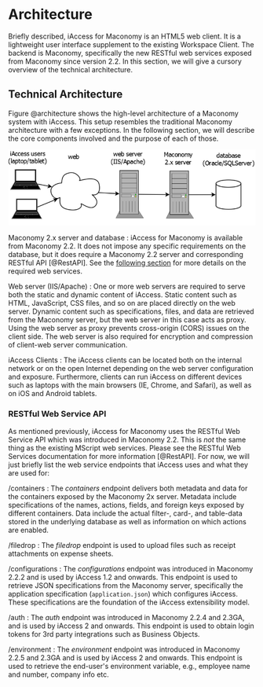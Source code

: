 # Architecture

Briefly described, iAccess for Maconomy is an HTML5 web client. It is a lightweight user interface supplement to the existing Workspace Client. The backend is Maconomy, specifically the new RESTful web services exposed from Maconomy since version 2.2. In this section, we will give a cursory overview of the technical architecture.

## Technical Architecture

Figure @architecture shows the high-level architecture of a Maconomy system with iAccess. This setup resembles the traditional Maconomy architecture with a few exceptions. In the following section, we will describe the core components involved and the purpose of each of those.

![Figure @architecture: Architectural overview.](images/technical-architecture.png "Architectural overview")

Maconomy 2.x server and database
: iAccess for Maconomy is available from Maconomy 2.2. It does not impose any specific requirements on the database, but it does require a Maconomy 2.2 server and corresponding RESTful API [@RestAPI]. See the [following section](#restful-web-service-api) for more details on the required web services.

Web server (IIS/Apache)
: One or more web servers are required to serve both the static and dynamic content of iAccess. Static content such as HTML, JavaScript, CSS files, and so on are placed directly on the web server. Dynamic content such as specifications, files, and data are retrieved from the Maconomy server, but the web server in this case acts as proxy. Using the web server as proxy prevents cross-origin (CORS) issues on the client side. The web server is also required for encryption and compression of client-web server communication.

iAccess Clients
: The iAccess clients can be located both on the internal network or on the open Internet depending on the web server configuration and exposure. Furthermore, clients can run iAccess on different devices such as laptops with the main browsers (IE, Chrome, and Safari), as well as on iOS and Android tablets.

### RESTful Web Service API

As mentioned previously, iAccess for Maconomy uses the RESTful Web Service API which was introduced in Maconomy 2.2. This is _not_ the same thing as the existing MScript web services. Please see the RESTful Web Services documentation for more information [@RestAPI]. For now, we will just briefly list the web service endpoints that iAccess uses and what they are used for:

/containers
: The *containers* endpoint delivers both metadata and data for the containers exposed by the Maconomy 2x server. Metadata include specifications of the names, actions, fields, and  foreign keys exposed by different containers. Data include the actual filter-, card-, and table-data stored in the underlying database as well as information on which actions are enabled.

/filedrop
: The *filedrop* endpoint is used to upload files such as receipt attachments on expense sheets.

/configurations
: The *configurations* endpoint was introduced in Maconomy 2.2.2 and is used by iAccess 1.2 and onwards. This endpoint is used to retrieve JSON specifications from the Maconomy server, specifically the application specification (`application.json`) which configures iAccess. These specifications are the foundation of the iAccess extensibility model.

/auth
: The *auth* endpoint was introduced in Maconomy 2.2.4 and 2.3GA, and is used by iAccess 2 and onwards. This endpoint is used to obtain login tokens for 3rd party integrations such as Business Objects.

/environment
: The *environment* endpoint was introduced in Maconomy 2.2.5 and 2.3GA and is used by iAccess 2 and onwards. This endpoint is used to retrieve the end-user's environment variable, e.g., employee name and number, company info etc.
